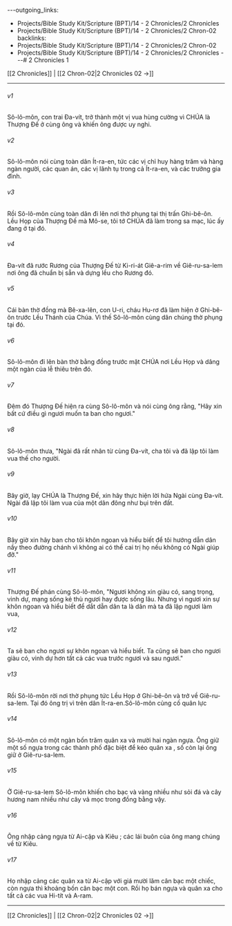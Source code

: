 ---outgoing_links:
  - Projects/Bible Study Kit/Scripture (BPT)/14 - 2 Chronicles/2 Chronicles
  - Projects/Bible Study Kit/Scripture (BPT)/14 - 2 Chronicles/2 Chron-02
backlinks:
  - Projects/Bible Study Kit/Scripture (BPT)/14 - 2 Chronicles/2 Chron-02
  - Projects/Bible Study Kit/Scripture (BPT)/14 - 2 Chronicles/2 Chronicles
---# 2 Chronicles 1

[[2 Chronicles]] | [[2 Chron-02|2 Chronicles 02 →]]
***



###### v1 
Sô-lô-môn, con trai Đa-vít, trở thành một vị vua hùng cường vì CHÚA là Thượng Đế ở cùng ông và khiến ông được uy nghi. 

###### v2 
Sô-lô-môn nói cùng toàn dân Ít-ra-en, tức các vị chỉ huy hàng trăm và hàng ngàn người, các quan án, các vị lãnh tụ trong cả Ít-ra-en, và các trưởng gia đình. 

###### v3 
Rồi Sô-lô-môn cùng toàn dân đi lên nơi thờ phụng tại thị trấn Ghi-bê-ôn. Lều Họp của Thượng Đế mà Mô-se, tôi tớ CHÚA đã làm trong sa mạc, lúc ấy đang ở tại đó. 

###### v4 
Đa-vít đã rước Rương của Thượng Đế từ Ki-ri-át Giê-a-rim về Giê-ru-sa-lem nơi ông đã chuẩn bị sẵn và dựng lều cho Rương đó. 

###### v5 
Cái bàn thờ đồng mà Bê-xa-lên, con U-ri, cháu Hu-rơ đã làm hiện ở Ghi-bê-ôn trước Lều Thánh của Chúa. Vì thế Sô-lô-môn cùng dân chúng thờ phụng tại đó. 

###### v6 
Sô-lô-môn đi lên bàn thờ bằng đồng trước mặt CHÚA nơi Lều Họp và dâng một ngàn của lễ thiêu trên đó. 

###### v7 
Đêm đó Thượng Đế hiện ra cùng Sô-lô-môn và nói cùng ông rằng, "Hãy xin bất cứ điều gì ngươi muốn ta ban cho ngươi." 

###### v8 
Sô-lô-môn thưa, "Ngài đã rất nhân từ cùng Đa-vít, cha tôi và đã lập tôi làm vua thế cho người. 

###### v9 
Bây giờ, lạy CHÚA là Thượng Đế, xin hãy thực hiện lời hứa Ngài cùng Đa-vít. Ngài đã lập tôi làm vua của một dân đông như bụi trên đất. 

###### v10 
Bây giờ xin hãy ban cho tôi khôn ngoan và hiểu biết để tôi hướng dẫn dân nầy theo đường chánh vì không ai có thể cai trị họ nếu không có Ngài giúp đỡ." 

###### v11 
Thượng Đế phán cùng Sô-lô-môn, "Ngươi không xin giàu có, sang trọng, vinh dự, mạng sống kẻ thù ngươi hay được sống lâu. Nhưng vì ngươi xin sự khôn ngoan và hiểu biết để dắt dẫn dân ta là dân mà ta đã lập ngươi làm vua, 

###### v12 
Ta sẽ ban cho ngươi sự khôn ngoan và hiểu biết. Ta cũng sẽ ban cho ngươi giàu có, vinh dự hơn tất cả các vua trước ngươi và sau ngươi." 

###### v13 
Rồi Sô-lô-môn rời nơi thờ phụng tức Lều Họp ở Ghi-bê-ôn và trở về Giê-ru-sa-lem. Tại đó ông trị vì trên dân Ít-ra-en.Sô-lô-môn củng cố quân lực 

###### v14 
Sô-lô-môn có một ngàn bốn trăm quân xa và mười hai ngàn ngựa. Ông giữ một số ngựa trong các thành phố đặc biệt để kéo quân xa , số còn lại ông giữ ở Giê-ru-sa-lem. 

###### v15 
Ở Giê-ru-sa-lem Sô-lô-môn khiến cho bạc và vàng nhiều như sỏi đá và cây hương nam nhiều như cây vả mọc trong đồng bằng vậy. 

###### v16 
Ông nhập cảng ngựa từ Ai-cập và Kiêu ; các lái buôn của ông mang chúng về từ Kiêu. 

###### v17 
Họ nhập cảng các quân xa từ Ai-cập với giá mười lăm cân bạc một chiếc, còn ngựa thì khoảng bốn cân bạc một con. Rồi họ bán ngựa và quân xa cho tất cả các vua Hi-tít và A-ram.

***
[[2 Chronicles]] | [[2 Chron-02|2 Chronicles 02 →]]
